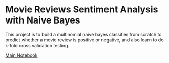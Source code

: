 # Movie Reviews Sentiment Analysis with Naive Bayes

This project is to build a multinomial naive bayes classifier from scratch to predict whether a movie review is positive or negative, and also learn to do k-fold cross validation testing.


[Main Notebook](https://github.com/hxu47/naive-bayes/blob/master/bayes.py)
